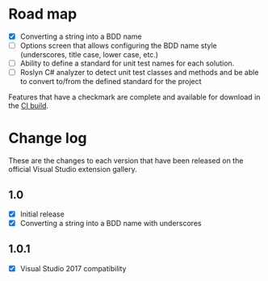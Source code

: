 ﻿# Road map

- [x] Converting a string into a BDD name
- [ ] Options screen that allows configuring the BDD name style (underscores,
      title case, lower case, etc.)
- [ ] Ability to define a standard for unit test names for each solution.
- [ ] Roslyn C# analyzer to detect unit test classes and methods and be able to convert to/from the
      defined standard for the project

Features that have a checkmark are complete and available for download in the
[CI build](http://vsixgallery.com/extension/3ad8ab11-a54c-4f40-8926-d25d05ac7ec6/).

# Change log

These are the changes to each version that have been released on the official
Visual Studio extension gallery.

## 1.0

- [x] Initial release
- [x] Converting a string into a BDD name with underscores

## 1.0.1

- [x] Visual Studio 2017 compatibility
